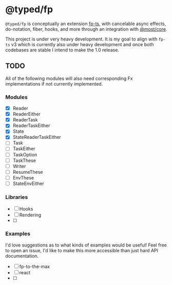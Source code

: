 # @typed/fp

`@typed/fp` is conceptually an extension [fp-ts](https://gcanti.github.io/fp-ts/), with cancelable async effects, do-notation, fiber, hooks, and more through an integration with [@most/core](https://github.com/most.js/core).

This project is under very heavy development. It is my goal to align with `fp-ts` v3 which is currently also under heavy development and once both codebases are stable I intend to make the 1.0 release.

## TODO

All of the following modules will also need corresponding Fx implementations if not 
currently implemented.

### Modules

- [x] Reader
- [x] ReaderEither
- [x] ReaderTask
- [x] ReaderTaskEither
- [x] State
- [x] StateReaderTaskEither
- [ ] Task
- [ ] TaskEither
- [ ] TaskOption
- [ ] TaskThese
- [ ] Writer
- [ ] ResumeThese
- [ ] EnvThese
- [ ] StateEnvEither

### Libraries

- [ ] Hooks
- [ ] Rendering
- [ ] 

### Examples

I'd love suggestions as to what kinds of examples would be useful! Feel free to open an
issue, I'd like to make this more accessible than just hard API documentation.

- [ ] fp-to-the-max
- [ ] react
- [ ] 
